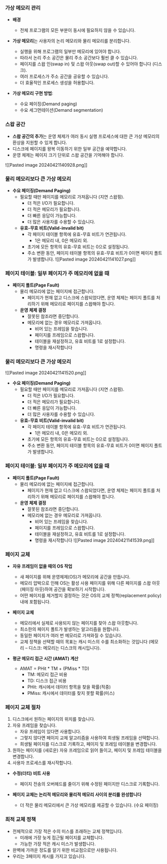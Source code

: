 ### 가상 메모리 관리

- **배경**
    
    - 전체 프로그램의 모든 부분이 동시에 필요하지 않을 수 있습니다.
- **가상 메모리**는 사용자의 논리 메모리와 물리 메모리를 분리합니다.
    
    - 실행을 위해 프로그램의 일부만 메모리에 있어야 합니다.
    - 따라서 논리 주소 공간은 물리 주소 공간보다 훨씬 클 수 있습니다.
    - 페이지를 스왑 인(swap in) 및 스왑 아웃(swap out)할 수 있어야 합니다 (디스크).
    - 여러 프로세스가 주소 공간을 공유할 수 있습니다.
    - 더 효율적인 프로세스 생성을 허용합니다.
- **가상 메모리 구현 방법**:
    
    - 수요 페이징(Demand paging)
    - 수요 세그먼테이션(Demand segmentation)

### 스왑 공간

- **스왑 공간의 추가**는 운영 체제가 여러 동시 실행 프로세스에 대한 큰 가상 메모리의 환상을 지원할 수 있게 합니다.
- 디스크에 페이지를 왕복 이동하기 위한 일부 공간을 예약합니다.
- 운영 체제는 페이지 크기 단위로 스왑 공간을 기억해야 합니다.

![[Pasted image 20240421140928.png]]


### 물리 메모리보다 큰 가상 메모리

- **수요 페이징(Demand Paging)**
    - 필요할 때만 페이지를 메모리로 가져옵니다 (지연 스왑핑).
        - 더 적은 I/O가 필요합니다.
        - 더 적은 메모리가 필요합니다.
        - 더 빠른 응답이 가능합니다.
        - 더 많은 사용자를 수용할 수 있습니다.
    - **유효-무효 비트(Valid-invalid bit)**
        - 각 페이지 테이블 항목에 유효-무효 비트가 연관됩니다.
            - 1은 메모리 내, 0은 메모리 외.
        - 초기에 모든 항목의 유효-무효 비트는 0으로 설정됩니다.
        - 주소 변환 동안, 페이지 테이블 항목의 유효-무효 비트가 0이면 페이지 폴트가 발생합니다.
![[Pasted image 20240421141027.png]]
### 페이지 테이블: 일부 페이지가 주 메모리에 없을 때

- **페이지 폴트(Page Fault)**
    - 물리 메모리에 없는 페이지에 접근합니다.
        - 페이지가 현재 없고 디스크에 스왑되었다면, 운영 체제는 페이지 폴트를 처리하기 위해 메모리로 페이지를 스왑해야 합니다.
    - **운영 체제 결정**
        - 잘못된 참조라면 중단합니다.
        - 메모리에 없는 경우 메모리로 가져옵니다.
            - 비어 있는 프레임을 찾습니다.
            - 페이지를 프레임으로 스왑합니다.
            - 테이블을 재설정하고, 유효 비트를 1로 설정합니다.
            - 명령을 재시작합니다
### 물리 메모리보다 큰 가상 메모리
![[Pasted image 20240421141520.png]]
- **수요 페이징(Demand Paging)**
    - 필요할 때만 페이지를 메모리로 가져옵니다 (지연 스왑핑).
        - 더 적은 I/O가 필요합니다.
        - 더 적은 메모리가 필요합니다.
        - 더 빠른 응답이 가능합니다.
        - 더 많은 사용자를 수용할 수 있습니다.
    - **유효-무효 비트(Valid-invalid bit)**
        - 각 페이지 테이블 항목에 유효-무효 비트가 연관됩니다.
            - 1은 메모리 내, 0은 메모리 외.
        - 초기에 모든 항목의 유효-무효 비트는 0으로 설정됩니다.
        - 주소 변환 동안, 페이지 테이블 항목의 유효-무효 비트가 0이면 페이지 폴트가 발생합니다.

### 페이지 테이블: 일부 페이지가 주 메모리에 없을 때

- **페이지 폴트(Page Fault)**
    - 물리 메모리에 없는 페이지에 접근합니다.
        - 페이지가 현재 없고 디스크에 스왑되었다면, 운영 체제는 페이지 폴트를 처리하기 위해 메모리로 페이지를 스왑해야 합니다.
    - **운영 체제 결정**
        - 잘못된 참조라면 중단합니다.
        - 메모리에 없는 경우 메모리로 가져옵니다.
            - 비어 있는 프레임을 찾습니다.
            - 페이지를 프레임으로 스왑합니다.
            - 테이블을 재설정하고, 유효 비트를 1로 설정합니다.
            - 명령을 재시작합니다
![[Pasted image 20240421141539.png]]


### 페이지 교체

- **자유 프레임이 없을 때의 OS 작업**
    
    - 새 페이지를 위해 운영체제(OS)가 메모리에 공간을 만듭니다.
    - 메모리 압박으로 인해 OS는 활성 사용 페이지를 위해 다른 페이지를 스왑 아웃(페이징 아웃)하여 공간을 확보하기 시작합니다.
    - 어떤 페이지를 제거할지 결정하는 것은 OS의 교체 정책(replacement policy) 내에 포함됩니다.
- **페이지 교체**
    
    - 메모리에서 실제로 사용되지 않는 페이지를 찾아 스왑 아웃합니다.
    - 최소한의 페이지 폴트가 발생하는 알고리즘을 원합니다.
    - 동일한 페이지가 여러 번 메모리로 가져와질 수 있습니다.
    - 교체 정책을 선택할 때의 목표는 캐시 미스의 수를 최소화하는 것입니다 (메모리 – 디스크: 메모리는 디스크의 캐시입니다).
- **평균 메모리 접근 시간 (AMAT) 계산**
    
    - AMAT = PHit * TM + (PMiss * TD)
        - TM: 메모리 접근 비용
        - TD: 디스크 접근 비용
        - PHit: 캐시에서 데이터 항목을 찾을 확률(적중)
        - PMiss: 캐시에서 데이터를 찾지 못할 확률(미스)

### 페이지 교체 절차

1. 디스크에서 원하는 페이지의 위치를 찾습니다.
2. 자유 프레임을 찾습니다.
    - 자유 프레임이 있다면 사용합니다.
    - 그렇지 않다면 페이지 교체 알고리즘을 사용하여 희생될 프레임을 선택합니다.
    - 희생될 페이지를 디스크로 기록하고, 페이지 및 프레임 테이블을 변경합니다.
3. 원하는 페이지를 (새로운) 자유 프레임으로 읽어 들이고, 페이지 및 프레임 테이블을 변경합니다.
4. 사용자 프로세스를 재시작합니다.

- **수정(더티) 비트 사용**
    
    - 페이지 전송의 오버헤드를 줄이기 위해 수정된 페이지만 디스크로 기록합니다.
- **페이지 교체는 논리적 메모리와 물리적 메모리 사이의 분리를 완성합니다**
    
    - 더 작은 물리 메모리에서 큰 가상 메모리를 제공할 수 있습니다. (수요 페이징)

### 최적 교체 정책

- 전체적으로 가장 적은 수의 미스를 초래하는 교체 정책입니다.
    - 미래에 가장 늦게 접근될 페이지를 교체합니다.
    - 가능한 가장 적은 캐시 미스가 발생합니다.
- 완벽에 가까운 정도를 알기 위한 비교점으로만 사용됩니다.
- 우리는 3페이지 캐시를 가지고 있습니다.
